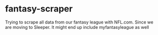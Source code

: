# fantasy-scraper
Trying to scrape all data from our fantasy league with NFL.com. Since we are moving to Sleeper. It might end up include myfantasyleague as well
